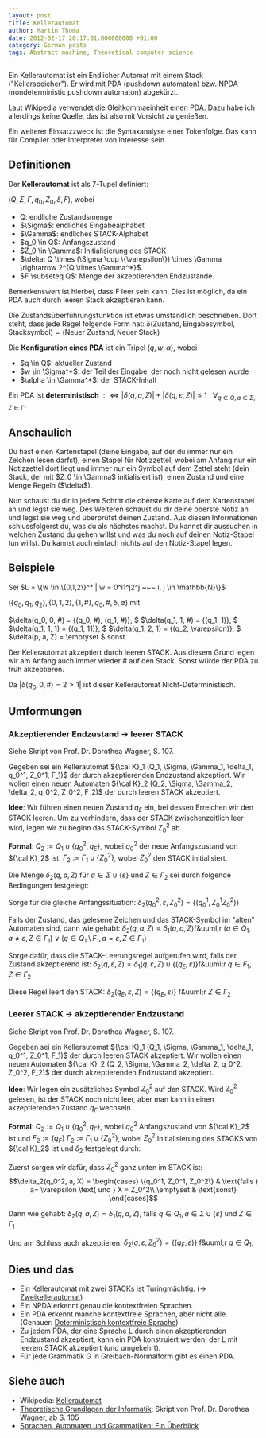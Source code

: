 ```yaml
---
layout: post
title: Kellerautomat
author: Martin Thoma
date: 2012-02-17 20:17:01.000000000 +01:00
category: German posts
tags: Abstract machine, Theoretical computer science
---
```

Ein Kellerautomat ist ein Endlicher Automat mit einem Stack ("Kellerspeicher"). Er wird mit PDA (pushdown automaton) bzw. NPDA (nondeterministic pushdown automaton) abgek&uuml;rzt.

Laut Wikipedia verwendet die Gleitkommaeinheit einen PDA. Dazu habe ich allerdings keine Quelle, das ist also mit Vorsicht zu genie&szlig;en.

Ein weiterer Einsatzzweck ist die Syntaxanalyse einer Tokenfolge. Das kann f&uuml;r Compiler oder Interpreter von Interesse sein.

<h2>Definitionen</h2>
Der <strong>Kellerautomat</strong> ist als 7-Tupel definiert:

$(Q, \Sigma, \Gamma, q_0, Z_0, \delta, F)$, wobei
<ul>
	<li>Q: endliche Zustandsmenge</li>
	<li>$\Sigma$: endliches Eingabealphabet</li>
	<li>$\Gamma$: endliches STACK-Alphabet</li>
	<li>$q_0 \in Q$: Anfangszustand</li>
	<li>$Z_0 \in \Gamma$: Initialisierung des STACK</li>
	<li>$\delta: Q \times (\Sigma \cup \{\varepsilon\}) \times \Gamma \rightarrow 2^{Q \times \Gamma^*}$.</li>
	<li>$F \subseteq Q$: Menge der akzeptierenden Endzust&auml;nde.</li>
</ul>

Bemerkenswert ist hierbei, dass F leer sein kann. Dies ist m&ouml;glich, da ein PDA auch durch leeren Stack akzeptieren kann.

Die Zustands&uuml;berf&uuml;hrungsfunktion ist etwas umst&auml;ndlich beschrieben. Dort steht, dass jede Regel folgende Form hat:
$\delta(\text{Zustand}, \text{Eingabesymbol}, \text{Stacksymbol}) = (\text{Neuer Zustand}, \text{Neuer Stack})$

Die <strong>Konfiguration eines PDA</strong> ist ein Tripel $(q, w, \alpha)$, wobei
<ul>
	<li>$q \in Q$: aktueller Zustand</li>
	<li>$w \in \Sigma^*$: der Teil der Eingabe, der noch nicht gelesen wurde</li>
	<li>$\alpha \in \Gamma^*$: der STACK-Inhalt</li>
</ul>

Ein PDA ist <strong>deterministisch</strong> $: \Leftrightarrow |\delta(q, a, Z)| + |\delta(q, \varepsilon, Z)| \leq 1 ~~~ \forall_{q \in Q, a \in \Sigma, Z \in \Gamma}$.

<h2>Anschaulich</h2>
Du hast einen Kartenstapel (deine Eingabe, auf der du immer nur ein Zeichen lesen darfst),
einen Stapel f&uuml;r Notizzettel, wobei am Anfang nur ein Notizzettel dort liegt und immer nur ein Symbol auf dem Zettel steht (dein Stack, der mit $Z_0 \in \Gamma$ initialisiert ist),
einen Zustand und eine Menge Regeln ($\delta$).

Nun schaust du dir in jedem Schritt die oberste Karte auf dem Kartenstapel an und legst sie weg. Des Weiteren schaust du dir deine oberste Notiz an und legst sie weg und &uuml;berpr&uuml;fst deinen Zustand. Aus diesen Informationen schlussfolgerst du, was du als n&auml;chstes machst. Du kannst dir aussuchen in welchen Zustand du gehen willst und was du noch auf deinen Notiz-Stapel tun willst. Du kannst auch einfach nichts auf den Notiz-Stapel legen.

<h2>Beispiele</h2>
Sei $L = \{w \in \{0,1,2\}^* | w = 0^i1^j2^j ~~~ i, j \in \mathbb{N}\}$

$(\{q_0, q_1, q_2\}, \{0, 1, 2\}, \{1, \#\}, q_0, \#, \delta, \emptyset)$ mit

$\delta(q_0, 0, \#) = \{(q_0, \#), (q_1, \#)\}, $
$\delta(q_1, 1, \#) = \{(q_1, 1)\}, $
$\delta(q_1, 1, 1) = \{(q_1, 11)\}, $
$\delta(q_1, 2, 1) = \{(q_2, \varepsilon)\}, $
$\delta(p, a, Z) = \emptyset $ sonst.

Der Kellerautomat akzeptiert durch leeren STACK. Aus diesem Grund legen wir am Anfang auch immer wieder # auf den Stack. Sonst w&uuml;rde der PDA zu fr&uuml;h akzeptieren.

Da $|\delta(q_0, 0, \#) = 2 > 1|$ ist dieser Kellerautomat Nicht-Deterministisch.

<h2>Umformungen</h2>
<h3>Akzeptierender Endzustand &rarr; leerer STACK</h3>
Siehe Skript von Prof. Dr. Dorothea Wagner, S. 107.

Gegeben sei ein Kellerautomat ${\cal K}_1 (Q_1, \Sigma, \Gamma_1, \delta_1, q_0^1, Z_0^1, F_1)$ der durch akzeptierenden Endzustand akzeptiert.
Wir wollen einen neuen Automaten ${\cal K}_2 (Q_2, \Sigma, \Gamma_2, \delta_2, q_0^2, Z_0^2, F_2)$ der durch leeren STACK akzeptiert.

<strong>Idee</strong>: Wir f&uuml;hren einen neuen Zustand $q_E$ ein, bei dessen Erreichen wir den STACK leeren. Um zu verhindern, dass der STACK zwischenzeitlich leer wird, legen wir zu beginn das STACK-Symbol $Z_0^2$ ab.

<strong>Formal</strong>:
$Q_2 := Q_1 \cup \{q_0^2, q_E\}$, wobei $q_0^2$ der neue Anfangszustand von ${\cal K}_2$ ist.
$\Gamma_2 := \Gamma_1 \cup \{Z_0^2\}$, wobei $Z_0^2$ den STACK initialisiert.

Die Menge $\delta_2(q, a, Z)$ f&uuml;r $a \in \Sigma \cup \{\varepsilon\}$ und $Z \in \Gamma_2$ sei durch folgende Bedingungen festgelegt:

Sorge f&uuml;r die gleiche Anfangssituation:
$\delta_2(q_0^2, \varepsilon, Z_0^2) = \{(q_0^1, Z_0^1Z_0^2)\}$

Falls der Zustand, das gelesene Zeichen und das STACK-Symbol im "alten" Automaten sind, dann wie gehabt:
$\delta_2(q, a, Z) = \delta_1(q, a, Z) \text{f&uuml;r } (q \in Q_1, a \neq \varepsilon, Z \in \Gamma_1) \lor (q \in Q_1 \setminus F_1, a = \varepsilon, Z \in \Gamma_1)$

Sorge daf&uuml;r, dass die STACK-Leerungsregel aufgerufen wird, falls der Zustand akzeptierend ist:
$\delta_2(q, \varepsilon, Z) = \delta_1(q, \varepsilon, Z) \cup \{(q_E, \varepsilon)\} \text{f&uuml;r } q \in F_1, Z \in \Gamma_2$

Diese Regel leert den STACK:
$\delta_2(q_E, \varepsilon, Z) = \{(q_E, \varepsilon)\}  \text{ f&uuml;r } Z \in \Gamma_2$

<h3>Leerer STACK &rarr; akzeptierender Endzustand</h3>
Siehe Skript von Prof. Dr. Dorothea Wagner, S. 107.

Gegeben sei ein Kellerautomat ${\cal K}_1 (Q_1, \Sigma, \Gamma_1, \delta_1, q_0^1, Z_0^1, F_1)$ der durch leeren STACK akzeptiert.
Wir wollen einen neuen Automaten ${\cal K}_2 (Q_2, \Sigma, \Gamma_2, \delta_2, q_0^2, Z_0^2, F_2)$ der durch akzeptierenden Endzustand akzeptiert.

<strong>Idee</strong>: Wir legen ein zus&auml;tzliches Symbol $Z_0^2$ auf den STACK. Wird $Z_0^2$ gelesen, ist der STACK noch nicht leer, aber man kann in einen akzeptierenden Zustand $q_F$ wechseln.

<strong>Formal</strong>:
$Q_2 := Q_1 \cup \{q_0^2, q_F\}$, wobei $q_0^2$ Anfangszustand von ${\cal K}_2$ ist und $F_2 := \{q_F\}$
$\Gamma_2 := \Gamma_1 \cup \{Z_0^2\}$, wobei $Z_0^2$ Initialisierung des STACKS von ${\cal K}_2$ ist und $\delta_2$ festgelegt durch:

Zuerst sorgen wir daf&uuml;r, dass $Z_0^2$ ganz unten im STACK ist:
$$\delta_2(q_0^2, a, X) =
\begin{cases}
\{q_0^1, Z_0^1, Z_0^2\} & \text{falls } a= \varepsilon \text{ und } X = Z_0^2\\
\emptyset               & \text{sonst}
\end{cases}$$

Dann wie gehabt:
$\delta_2(q, a, Z) = \delta_1(q, a, Z) \text{, falls } q \in Q_1, a \in \Sigma \cup \{\varepsilon\} \text{ und } Z \in \Gamma_1$

Und am Schluss auch akzeptieren:
$\delta_2(q, \varepsilon, Z_0^2) = \{(q_F, \varepsilon)\} \text{ f&uuml;r } q \in Q_1$.

<h2>Dies und das</h2>
<ul>
    <li>Ein Kellerautomat mit zwei STACKs ist Turingm&auml;chtig. (&rarr; <a href="http://de.wikipedia.org/wiki/Zweikellerautomat" title="Zweikellerautomat">Zweikellerautomat</a>)</li>
	<li>Ein NPDA erkennt genau die kontextfreien Sprachen.</li>
	<li>Ein PDA erkennt manche kontextfreie Sprachen, aber nicht alle. (Genauer: <a href="http://de.wikipedia.org/wiki/Deterministisch_kontextfreie_Sprache">Deterministisch kontextfreie Sprache</a>)</li>
	<li>Zu jedem PDA, der eine Sprache L durch einen akzeptierenden Endzustand akzeptiert, kann ein PDA konstruiert werden, der L mit leerem STACK akzeptiert (und umgekehrt).</li>
	<li>F&uuml;r jede Grammatik G in Greibach-Normalform gibt es einen PDA.</li>

</ul>


<h2>Siehe auch</h2>
<ul>
    <li>Wikipedia: <a href="http://de.wikipedia.org/wiki/Kellerautomat">Kellerautomat</a></li>
    <li><a href="http://i11www.iti.uni-karlsruhe.de/_media/teaching/winter2011/tgi/tgi_skript_ws11.pdf">Theoretische Grundlagen der Informatik</a>: Skript von Prof. Dr. Dorothea Wagner, ab S. 105</li>
	<li><a href="../sprachen-automaten-und-grammatiken/" title="Sprachen, Automaten und Grammatiken: Ein &Uuml;berblick">Sprachen, Automaten und Grammatiken: Ein &Uuml;berblick</a></li>

</ul>
